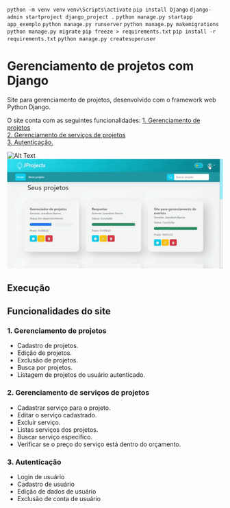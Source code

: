 `python -m venv venv`
`venv\Scripts\activate`
`pip install Django`
`django-admin startproject django_project .`
`python manage.py startapp app_exemplo`
`python manage.py runserver`
`python manage.py makemigrations`
`python manage.py migrate`
`pip freeze > requirements.txt`
`pip install -r requirements.txt`
`python manage.py createsuperuser`

# Gerenciamento de projetos com Django
Site para gerenciamento de projetos, desenvolvido com o framework web Python Django.

O site conta com as seguintes funcionalidades:
[1. Gerenciamento de projetos](#1-gerenciamento-de-projetos)<br />
[2. Gerenciamento de serviços de projetos](#2-gerenciamento-de-serviços-de-projetos)<br />
[3. Autenticação.](#3-autenticação)<br />

![Alt Text](https://media3.giphy.com/media/DCfMf73sT3awhZTCD2/giphy.gif?cid=790b7611498168649508e45e4577644a2f7f14c8375895d7&rid=giphy.gif&ct=g)
![](./e.gif)

## Execução

## Funcionalidades do site

### 1. Gerenciamento de projetos
- Cadastro de projetos.
- Edição de projetos.
- Exclusão de projetos.
- Busca por projetos.
- Listagem de projetos do usuário autenticado.

### 2. Gerenciamento de serviços de projetos
- Cadastrar serviço para o projeto.
- Editar o serviço cadastrado.
- Excluir serviço.
- Listas serviços dos projetos.
- Buscar serviço específico.
- Verificar se o preço do serviço está dentro do orçamento.

### 3. Autenticação
- Login de usuário
- Cadastro de usuário
- Edição de dados de usuário
- Exclusão de conta de usuário



